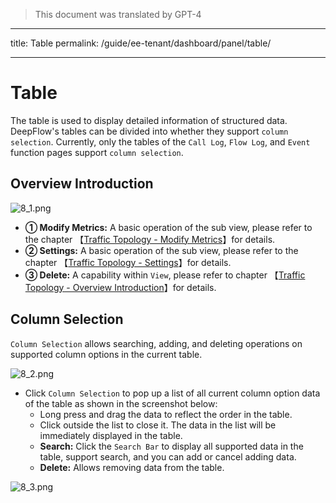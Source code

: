 > This document was translated by GPT-4

---

title: Table
permalink: /guide/ee-tenant/dashboard/panel/table/

---

# Table

The table is used to display detailed information of structured data. DeepFlow's tables can be divided into whether they support `column selection`. Currently, only the tables of the `Call Log`, `Flow Log`, and `Event` function pages support `column selection`.

## Overview Introduction

![8_1.png](https://yunshan-guangzhou.oss-cn-beijing.aliyuncs.com/pub/pic/2023091965097c8f63754.png)

- **① Modify Metrics:** A basic operation of the sub view, please refer to the chapter 【[Traffic Topology - Modify Metrics](./topology/)】for details.
- **② Settings:** A basic operation of the sub view, please refer to the chapter 【[Traffic Topology - Settings](./topology/)】for details.
- **③ Delete:** A capability within `View`, please refer to chapter 【[Traffic Topology - Overview Introduction](./topology/)】for details.

## Column Selection

`Column Selection` allows searching, adding, and deleting operations on supported column options in the current table.

![8_2.png](https://yunshan-guangzhou.oss-cn-beijing.aliyuncs.com/pub/pic/2023091965097e179e551.png)

- Click `Column Selection` to pop up a list of all current column option data of the table as shown in the screenshot below:
  - Long press and drag the data to reflect the order in the table.
  - Click outside the list to close it. The data in the list will be immediately displayed in the table.
  - **Search:** Click the `Search Bar` to display all supported data in the table, support search, and you can add or cancel adding data.
  - **Delete:** Allows removing data from the table.

![8_3.png](https://yunshan-guangzhou.oss-cn-beijing.aliyuncs.com/pub/pic/2023091965097f10e648a.png)
